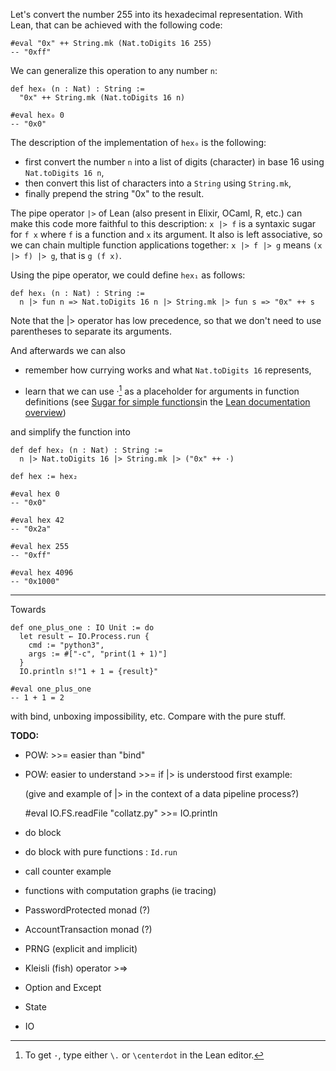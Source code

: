 

Let's convert the number 255 into its hexadecimal representation.
With Lean, that can be achieved with the following code:

```lean
#eval "0x" ++ String.mk (Nat.toDigits 16 255)
-- "0xff"
```

We can generalize this operation to any number `n`:

```lean
def hex₀ (n : Nat) : String :=
  "0x" ++ String.mk (Nat.toDigits 16 n)

#eval hex₀ 0
-- "0x0"
```

The description of the implementation of `hex₀` is the following:

  - first convert the number `n` into a list of digits (character) 
    in base 16 using `Nat.toDigits 16 n`,
  - then convert this list of characters into a `String` using `String.mk`,
  - finally prepend the string "0x" to the result.

The pipe operator `|>` of Lean (also present in Elixir, OCaml, R, etc.) 
can make this code more faithful to this description:
`x |> f` is a syntaxic sugar for `f x` where `f` is a function and 
`x` its argument. It also is left associative, so we can chain 
multiple function applications together:
`x |> f |> g` means  `(x |> f) |> g`, that is `g (f x)`.

Using the pipe operator, we could define `hex₁` as follows:

```lean
def hex₁ (n : Nat) : String :=
  n |> fun n => Nat.toDigits 16 n |> String.mk |> fun s => "0x" ++ s
```

Note that the |> operator has low precedence, so that we don't need to use 
parentheses to separate its arguments.

And afterwards we can also 

  - remember how currying works and what `Nat.toDigits 16` represents,

  - learn that we can use ·[^centerdot] as a placeholder for arguments in 
    function definitions
    (see [Sugar for simple functions]in the [Lean documentation overview])

[Sugar for simple functions]: https://docs.lean-lang.org/lean4/doc/lean3changes.html#sugar-for-simple-functions
[Lean documentation overview]: https://docs.lean-lang.org/lean4/doc/

[^centerdot]: To get `·`, type either `\.` or `\centerdot` in the Lean editor.


and simplify the function into


```lean
def def hex₂ (n : Nat) : String :=
  n |> Nat.toDigits 16 |> String.mk |> ("0x" ++ ·)
```

```lean
def hex := hex₂

#eval hex 0
-- "0x0"

#eval hex 42
-- "0x2a"

#eval hex 255
-- "0xff"

#eval hex 4096
-- "0x1000"
```

----------



Towards 

```lean
def one_plus_one : IO Unit := do
  let result ← IO.Process.run { 
    cmd := "python3", 
    args := #["-c", "print(1 + 1)"] 
  }
  IO.println s!"1 + 1 = {result}"

#eval one_plus_one
-- 1 + 1 = 2
```

with bind, unboxing impossibility, etc. Compare with the pure stuff.


**TODO:**


  - POW: >>= easier than "bind"

  - POW: easier to understand >>= if |> is understood first
    example:

    (give and example of |> in the context of a data pipeline
    process?)

    #eval IO.FS.readFile "collatz.py" >>= IO.println

  - do block

  - do block with pure functions : `Id.run`

  - call counter example

  - functions with computation graphs (ie tracing)

  - PasswordProtected monad (?)

  - AccountTransaction monad (?)

  - PRNG (explicit and implicit)

  - Kleisli (fish) operator >=> 

  - Option and Except

  - State

  - IO
  